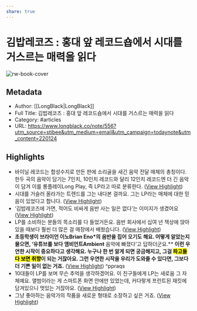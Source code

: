 ```yaml
---
share: true
---
```


# 김밥레코즈 : 홍대 앞 레코드숍에서 시대를 거스르는 매력을 읽다

![rw-book-cover](https://longblack-contens.s3.ap-northeast-2.amazonaws.com/image/20230111/1673398306fb1ad89c89fdc69e5340148361c5dd0b.jpg)

## Metadata
- Author: [[LongBlack|LongBlack]]
- Full Title: 김밥레코즈 : 홍대 앞 레코드숍에서 시대를 거스르는 매력을 읽다
- Category: #articles
- URL: https://www.longblack.co/note/556?utm_source=stibee&utm_medium=email&utm_campaign=todaynote&utm_content=220124

## Highlights
- 바이닐 레코드는 합성수지로 만든 판에 소리골을 새긴 음악 전달 매체의 총칭이다. 한두 곡의 음악이 담기는 7인치, 10인치 레코드와 달리 12인치 레코드엔 더 긴 음악이 담겨 이를 롱플레이Long Play, 즉 LP라고 따로 분류한다. ([View Highlight](https://read.readwise.io/read/01gqhrxqwdpdra4r96dd10xse1))
- 시대를 거슬러 올라가는 트렌드를 그는 내다본 걸까요. 그는 LP라는 매체에 대한 믿음이 있었다고 합니다. ([View Highlight](https://read.readwise.io/read/01gqhrx6jymnb6ed10efj8q7f1))
- ‘김밥레코즈에 가면, 적어도 비싸게 음반 사는 일은 없다’는 이미지가 생겼어요 ([View Highlight](https://read.readwise.io/read/01gqhs06sq19bjgz8qcwqgawjn))
- LP를 소비하는 분들의 목소리를 다 들었거든요. 음반 회사에서 십여 년 책상에 앉아 있을 때보다 훨씬 더 많은 걸 매장에서 배웠습니다. ([View Highlight](https://read.readwise.io/read/01gqhs2g25gccz0zkwwdgptv1e))
- **초등학생이 브라이언 이노Brian Eno*의 음반을 집어 오기도 해요. 어떻게 알았는지 물으면, ‘유튜브를 보다 앰비언트Ambient** 음악에 빠졌다’고 답하더군요.**
  **이런 우연한 시작이 중요하다고 생각해요. 누구나 한 번 알게 되면 궁금해지고, 그걸 <mark class="hltr-red">파고들다 보면 취향</mark>이 되는 거잖아요. 그런 우연한 시작을 우리가 도와줄 수 있다면, 그보다 더 기쁜 일이 없는 거죠.** ([View Highlight](https://read.readwise.io/read/01gqhs7zw4spwcjsx36jtj4hwk)) ^ppraqs
- 10대들이 LP를 보며 무슨 추억을 생각하겠어요. 이 친구들에게 LP는 새로움 그 자체예요. 앨범이라는 게 스마트폰 화면 안에만 있었는데, 커다랗게 프린트된 재킷에 담겨있으니 멋있는 거잖아요. ([View Highlight](https://read.readwise.io/read/01gqhsbejf491p4z5aj0x4dp8d))
- 그냥 좋아하는 음악가의 작품을 새로운 형태로 소장하고 싶은 거죠. ([View Highlight](https://read.readwise.io/read/01gqhsc79bf7m0tp6nk19e7sep))
